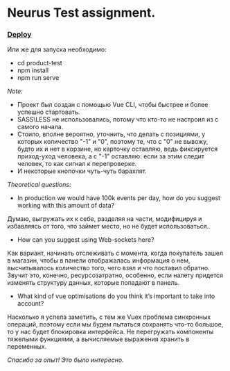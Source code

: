 # Neurus Test assignment.

### [Deploy](https://neurus-test.netlify.app/)

Или же для запуска необходимо:
- cd product-test
- npm install
- npm run serve

_Note:_
- Проект был создан с помощью Vue CLI, чтобы быстрее и более успешно стартовать.
- SASS\LESS не использовались, потому что кто-то не настроил из с самого начала.
- Стоило, вполне вероятно, уточнить, что делать с позициями, у которых количество "-1" и "0", поэтому те, что с "0" не вывожу, будто их и нет в корзине, но карточку оставляю, ведь фиксируется приход-уход человека, а с "-1" оставляю: если за этим следит человек, то как сигнал к перепроверке.
- И некоторые кнопочки чуть-чуть барахлят. 


_Theoretical questions:_
- In production we would have 100k events per day, how do you suggest working with this amount of data?

Думаю, выгружать их к себе, разделяя на части, модифицируя и избавляясь от того, что займет место, но не будет использоваться..

- How can you suggest using Web-sockets here?

Как вариант, начинать отслеживать с момента, когда покупатель зашел в магазин, чтобы в панели отображалась информация о нем, высчитывалось количество того, чего взял и что поставил обратно. Звучит это, конечно, ресурсозатратно, особенно, если налету придется изменять структуру данных, которые попадают в панель.

- What kind of vue optimisations do you think it’s important to take into account?

Насколько я успела заметить, с тем же Vuex проблема синхронных операций, поэтому если мы будем пытаться сохранять что-то большое, то у нас будет блокировка интерфейса.
Не перегружать компоненты тяжелыми функциями, а вычисляемые выражения хранить в переменных. 

_Спасибо за опыт! Это было интересно._
